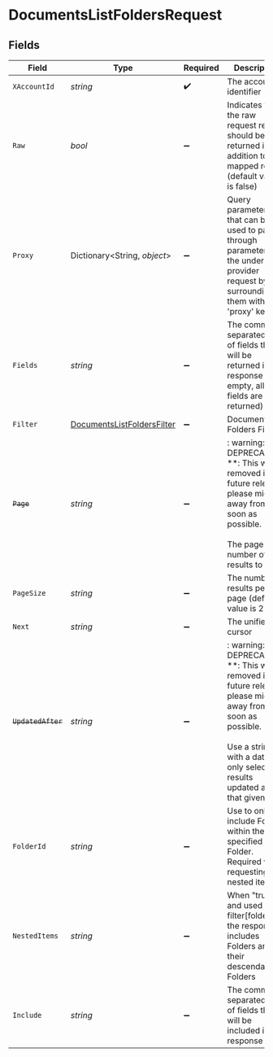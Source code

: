 # DocumentsListFoldersRequest


## Fields

| Field                                                                                                                                                                                                                                            | Type                                                                                                                                                                                                                                             | Required                                                                                                                                                                                                                                         | Description                                                                                                                                                                                                                                      | Example                                                                                                                                                                                                                                          |
| ------------------------------------------------------------------------------------------------------------------------------------------------------------------------------------------------------------------------------------------------ | ------------------------------------------------------------------------------------------------------------------------------------------------------------------------------------------------------------------------------------------------ | ------------------------------------------------------------------------------------------------------------------------------------------------------------------------------------------------------------------------------------------------ | ------------------------------------------------------------------------------------------------------------------------------------------------------------------------------------------------------------------------------------------------ | ------------------------------------------------------------------------------------------------------------------------------------------------------------------------------------------------------------------------------------------------ |
| `XAccountId`                                                                                                                                                                                                                                     | *string*                                                                                                                                                                                                                                         | :heavy_check_mark:                                                                                                                                                                                                                               | The account identifier                                                                                                                                                                                                                           |                                                                                                                                                                                                                                                  |
| `Raw`                                                                                                                                                                                                                                            | *bool*                                                                                                                                                                                                                                           | :heavy_minus_sign:                                                                                                                                                                                                                               | Indicates that the raw request result should be returned in addition to the mapped result (default value is false)                                                                                                                               |                                                                                                                                                                                                                                                  |
| `Proxy`                                                                                                                                                                                                                                          | Dictionary<String, *object*>                                                                                                                                                                                                                     | :heavy_minus_sign:                                                                                                                                                                                                                               | Query parameters that can be used to pass through parameters to the underlying provider request by surrounding them with 'proxy' key                                                                                                             |                                                                                                                                                                                                                                                  |
| `Fields`                                                                                                                                                                                                                                         | *string*                                                                                                                                                                                                                                         | :heavy_minus_sign:                                                                                                                                                                                                                               | The comma separated list of fields that will be returned in the response (if empty, all fields are returned)                                                                                                                                     | id,remote_id,name,description,url,size,path,owner_id,remote_owner_id,parent_folder_id,remote_parent_folder_id,drive_id,remote_drive_id,created_at,updated_at,has_content,has_children,is_root,all_parent_folder_ids,remote_all_parent_folder_ids |
| `Filter`                                                                                                                                                                                                                                         | [DocumentsListFoldersFilter](../../Models/Requests/DocumentsListFoldersFilter.md)                                                                                                                                                                | :heavy_minus_sign:                                                                                                                                                                                                                               | Documents Folders Filter                                                                                                                                                                                                                         |                                                                                                                                                                                                                                                  |
| ~~`Page`~~                                                                                                                                                                                                                                       | *string*                                                                                                                                                                                                                                         | :heavy_minus_sign:                                                                                                                                                                                                                               | : warning: ** DEPRECATED **: This will be removed in a future release, please migrate away from it as soon as possible.<br/><br/>The page number of the results to fetch                                                                         |                                                                                                                                                                                                                                                  |
| `PageSize`                                                                                                                                                                                                                                       | *string*                                                                                                                                                                                                                                         | :heavy_minus_sign:                                                                                                                                                                                                                               | The number of results per page (default value is 25)                                                                                                                                                                                             |                                                                                                                                                                                                                                                  |
| `Next`                                                                                                                                                                                                                                           | *string*                                                                                                                                                                                                                                         | :heavy_minus_sign:                                                                                                                                                                                                                               | The unified cursor                                                                                                                                                                                                                               |                                                                                                                                                                                                                                                  |
| ~~`UpdatedAfter`~~                                                                                                                                                                                                                               | *string*                                                                                                                                                                                                                                         | :heavy_minus_sign:                                                                                                                                                                                                                               | : warning: ** DEPRECATED **: This will be removed in a future release, please migrate away from it as soon as possible.<br/><br/>Use a string with a date to only select results updated after that given date                                   | 2020-01-01T00:00:00.000Z                                                                                                                                                                                                                         |
| `FolderId`                                                                                                                                                                                                                                       | *string*                                                                                                                                                                                                                                         | :heavy_minus_sign:                                                                                                                                                                                                                               | Use to only include Folders within the specified Folder. Required when requesting nested items                                                                                                                                                   | 1234567890                                                                                                                                                                                                                                       |
| `NestedItems`                                                                                                                                                                                                                                    | *string*                                                                                                                                                                                                                                         | :heavy_minus_sign:                                                                                                                                                                                                                               | When "true" and used with filter[folder_id], the response includes Folders and their descendant Folders                                                                                                                                          | true                                                                                                                                                                                                                                             |
| `Include`                                                                                                                                                                                                                                        | *string*                                                                                                                                                                                                                                         | :heavy_minus_sign:                                                                                                                                                                                                                               | The comma separated list of fields that will be included in the response                                                                                                                                                                         | all_parent_folder_ids                                                                                                                                                                                                                            |
